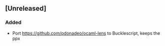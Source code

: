 ## [Unreleased]

### Added

- Port https://github.com/pdonadeo/ocaml-lens to Bucklescript, keeps the ppx
